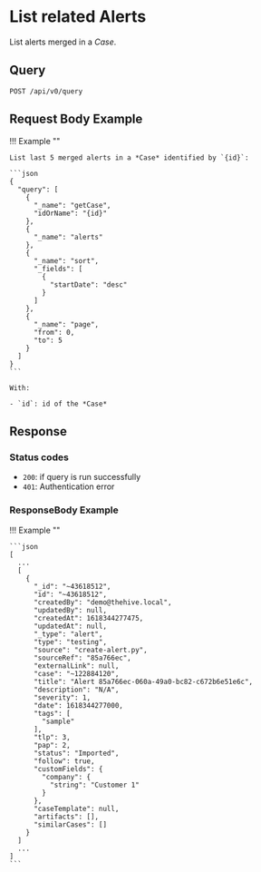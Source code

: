 # List related Alerts

List alerts merged in a *Case*.

## Query

```plain
POST /api/v0/query
```

##  Request Body Example

!!! Example "" 
    
    List last 5 merged alerts in a *Case* identified by `{id}`:

    ```json
    {
      "query": [
        {
          "_name": "getCase",
          "idOrName": "{id}"
        },
        {
          "_name": "alerts"
        },
        {
          "_name": "sort",
          "_fields": [
            {
              "startDate": "desc"
            }
          ]
        },
        {
          "_name": "page",
          "from": 0,
          "to": 5
        }
      ]
    }
    ```

    With:

    - `id`: id of the *Case*

## Response

### Status codes

- `200`: if query is run successfully
- `401`: Authentication error

### ResponseBody Example

!!! Example ""

    ```json
    [
      ...
      [
        {
          "_id": "~43618512",
          "id": "~43618512",
          "createdBy": "demo@thehive.local",
          "updatedBy": null,
          "createdAt": 1618344277475,
          "updatedAt": null,
          "_type": "alert",
          "type": "testing",
          "source": "create-alert.py",
          "sourceRef": "85a766ec",
          "externalLink": null,
          "case": "~122884120",
          "title": "Alert 85a766ec-060a-49a0-bc82-c672b6e51e6c",
          "description": "N/A",
          "severity": 1,
          "date": 1618344277000,
          "tags": [
            "sample"
          ],
          "tlp": 3,
          "pap": 2,
          "status": "Imported",
          "follow": true,
          "customFields": {
            "company": {
              "string": "Customer 1"
            }
          },
          "caseTemplate": null,
          "artifacts": [],
          "similarCases": []
        }
      ]
      ...
    ]
    ```